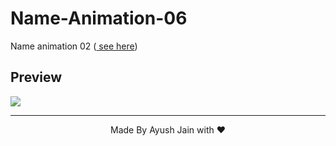 # Name-Animation-06
Name animation 02 (<a href="https://ayush2967.github.io/Name-Animation-06/"> see here</a>)
## Preview
<img src="Screenshot 2023-06-09 102350.png">
<hr>
<p align="center">
  Made By Ayush Jain with ❤️
  </p>
  
